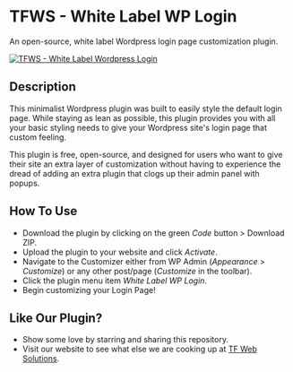 # TFWS - White Label WP Login

An open-source, white label Wordpress login page customization plugin.

<p><a href="https://tfwebsolutions.com/"><img src="https://tfwebsolutions.com/wp-content/uploads/2024/09/tfws-whitelabel-wplogin-image.png" alt="TFWS - White Label Wordpress Login"></a></p>

## Description

This minimalist Wordpress plugin was built to easily style the default login page. While staying as lean as possible, this plugin provides you with all your basic styling needs to give your Wordpress site's login page that custom feeling.

This plugin is free, open-source, and designed for users who want to give their site an extra layer of customization without having to experience the dread of adding an extra plugin that clogs up their admin panel with popups. 

## How To Use

- Download the plugin by clicking on the green *Code* button > Download ZIP.
- Upload the plugin to your website and click *Activate*.
- Navigate to the Customizer either from WP Admin (*Appearance* > *Customize*) or any other post/page (*Customize* in the toolbar).
- Click the plugin menu item *White Label WP Login*.
- Begin customizing your Login Page!

## Like Our Plugin?

- Show some love by starring and sharing this repository.
- Visit our website to see what else we are cooking up at [TF Web Solutions](https://tfwebsolutions.com/).
